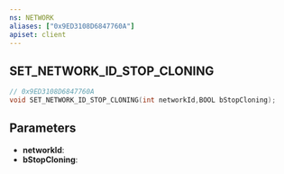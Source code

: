 ```yaml
---
ns: NETWORK
aliases: ["0x9ED3108D6847760A"]
apiset: client
---
```

## SET_NETWORK_ID_STOP_CLONING

```c
// 0x9ED3108D6847760A
void SET_NETWORK_ID_STOP_CLONING(int networkId,BOOL bStopCloning);
```


## Parameters
* **networkId**:
* **bStopCloning**: